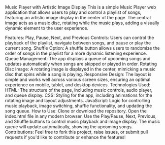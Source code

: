 Music Player with Artistic Image Display
This is a simple Music Player web application that allows users to play and control a playlist of songs, featuring an artistic image display in the center of the page. The central image acts as a music disc, rotating while the music plays, adding a visually dynamic element to the user experience.

Features:
Play, Pause, Next, and Previous Controls: Users can control the playback of the playlist, navigate between songs, and pause or play the current song.
Shuffle Option: A shuffle button allows users to randomize the order of songs in the playlist for a more dynamic listening experience.
Queue Management: The app displays a queue of upcoming songs and updates automatically when songs are skipped or played in order.
Rotating Disc Image: A rotating image is displayed in the center, mimicking a music disc that spins while a song is playing.
Responsive Design: The layout is simple and works well across various screen sizes, ensuring an optimal experience on mobile, tablet, and desktop devices.
Technologies Used:
HTML: The structure of the page, including music controls, audio player, and queue display.
CSS: Styling for the app, including animations for the rotating image and layout adjustments.
JavaScript: Logic for controlling music playback, image switching, shuffle functionality, and updating the song queue.
How to Use:
Clone or download the repository.
Open the index.html file in any modern browser.
Use the Play/Pause, Next, Previous, and Shuffle buttons to control music playback and image display.
The music queue will update automatically, showing the upcoming songs.
Contributions:
Feel free to fork this project, raise issues, or submit pull requests if you'd like to contribute or enhance the features!
